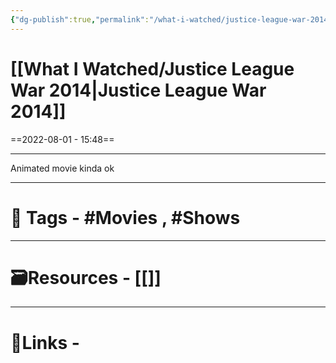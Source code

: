 ```yaml
---
{"dg-publish":true,"permalink":"/what-i-watched/justice-league-war-2014/","dgPassFrontmatter":true,"noteIcon":"1","created":"2023-11-14T21:08:39.598+05:30","updated":"2023-12-12T23:36:19.101+05:30"}
---
```


# [[What I Watched/Justice League War 2014\|Justice League War 2014]]
==2022-08-01 - 15:48==

---
Animated movie kinda ok

---
# 🧶 Tags - #Movies , #Shows 

---
# 🗃Resources - [[]]
---
# 🔗Links -